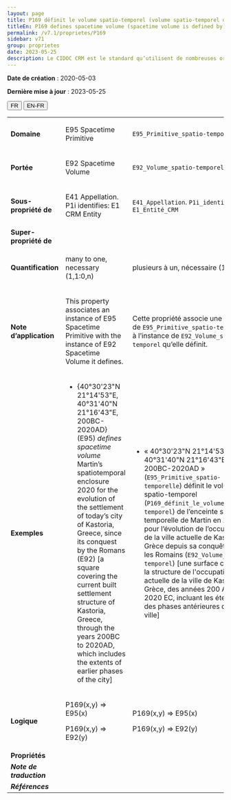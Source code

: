```yaml
---
layout: page
title: P169 définit le volume spatio-temporel (volume spatio-temporel défini par)
titleEn: P169 defines spacetime volume (spacetime volume is defined by) - définit le volume spatio-temporel (volume spatio-temporel défini par)
permalink: /v7.1/proprietes/P169
sidebar: v71
group: proprietes
date: 2023-05-25
description: Le CIDOC CRM est le standard qu’utilisent de nombreuses organisations pour l’échange et l’intégration de jeux de données et de spécifications patrimoniales. Il est développé et maintenu à jour exclusivement en anglais par le CRM SIG, un sous-groupe du Conseil international des musées (ICOM). Ceci est une traduction officielle en français développée par la Traduction en français du CIDOC CRM, une initiative qui offre une version française à jour et accessible ouvertement et gratuitement du standard CIDOC CRM et en démocratise l'usage dans la communauté patrimoniale francophone. ------------ The CIDOC CRM is the standard used by many heritage organizations for the exchange and integration of museum collection datasets and specifications. It is developed and maintained exclusively in English by the CRM SIG, a subgroup of the International Council of Museums (ICOM). This is an official translation developed by the Traduction en français du CIDOC CRM, an initiative offering an open, up-to-date, and free French version of the CIDOC CRM standard, and democratizing its use in the francophone heritage community.
---
```


**Date de création** : 2020-05-03

**Dernière mise à jour** : 2023-05-25

<div class="lang-buttons">
 <button id="fr" class="activate">FR</button>
 <button id="en-fr">EN-FR</button>
</div>

<table>
<tbody>
<tr>
<td><strong>Domaine</strong></td>
<td class="en">
<p>E95 Spacetime Primitive</p>
</td>
<td>
<p><code class="language-plaintext highlighter-rouge">E95_Primitive_spatio-temporelle</code></p>
</td>
</tr>
<tr>
<td><strong>Portée</strong></td>
<td class="en">
<p>E92 Spacetime Volume</p>
</td>
<td>
<p><code class="language-plaintext highlighter-rouge">E92_Volume_spatio-temporel</code></p>
</td>
</tr>
<tr>
<td><strong>Sous-propriété de</strong></td>
<td class="en">
<p>E41 Appellation. P1i identifies: E1 CRM Entity</p>
</td>
<td>
<p><code class="language-plaintext highlighter-rouge">E41_Appellation</code>. <code class="language-plaintext highlighter-rouge">P1i_identifie</code> : <code class="language-plaintext highlighter-rouge">E1_Entité_CRM</code></p>
</td>
</tr>
<tr>
<td><strong>Super-propriété de</strong></td>
<td class="en">
</td>
<td>
</td>
</tr>
<tr>
<td><strong>Quantification</strong></td>
<td class="en">
<p>many to one, necessary (1,1:0,n)</p>
</td>
<td>
<p>plusieurs à un, nécessaire (1,1:0,n)</p>
</td>
</tr>
<tr>
<td><strong>Note d’application</strong></td>
<td class="en">
<p>This property associates an instance of E95 Spacetime Primitive with the instance of E92 Spacetime Volume it defines.</p>
</td>
<td>
<p>Cette propriété associe une instance de <code class="language-plaintext highlighter-rouge">E95_Primitive_spatio-temporelle</code> à l’instance de <code class="language-plaintext highlighter-rouge">E92_Volume_spatio-temporel</code> qu’elle définit.</p>
</td>
</tr>
<tr>
<td><strong>Exemples</strong></td>
<td class="en">
<ul>
<li><p>{40°30'23"N 21°14'53"E, 40°31'40"N 21°16'43"E, 200BC-2020AD} (E95) <em>defines spacetime volume</em> Martin’s spatiotemporal enclosure 2020 for the evolution of the settlement of today’s city of Kastoria, Greece, since its conquest by the Romans (E92) [a square covering the current built settlement structure of Kastoria, Greece, through the years 200BC to 2020AD, which includes the extents of earlier phases of the city]</p>
</li>
</ul>
</td>
<td>
<ul>
<li><p>« 40°30'23"N 21°14'53"E, 40°31'40"N 21°16'43"E, 200BC-2020AD » (<code class="language-plaintext highlighter-rouge">E95_Primitive_spatio-temporelle</code>) définit le volume spatio-temporel (<code class="language-plaintext highlighter-rouge">P169_définit_le_volume_spatio-temporel</code>) de l’enceinte spatio-temporelle de Martin en 2020 pour l’évolution de l’occupation de la ville actuelle de Kastoria en Grèce depuis sa conquête par les Romains (<code class="language-plaintext highlighter-rouge">E92_Volume_spatio-temporel</code>) [une surface couvrant la structure de l'occupation actuelle de la ville de Kastoria en Grèce, des années 200 AEC à 2020 EC, incluant les étendues des phases antérieures de la ville]</p>
</li>
</ul>
</td>
</tr>
<tr>
<td><strong>Logique</strong></td>
<td class="en">
<p>P169(x,y) ⇒ E95(x)</p>
<p>P169(x,y) ⇒ E92(y)</p>
</td>
<td>
<p>P169(x,y) ⇒ E95(x)</p>
<p>P169(x,y) ⇒ E92(y)</p>
</td>
</tr>
<tr>
<td><strong>Propriétés</strong></td>
<td class="en">
</td>
<td>
</td>
</tr>
<tr>
<td><strong><em>Note de traduction</em></strong></td>
<td colspan="2">
</td>
</tr>
<tr>
<td><strong><em>Références</em></strong></td>
<td colspan="2">
</td>
</tr>
</tbody>
</table>
